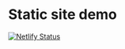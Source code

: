 # Static site demo
[![Netlify Status](https://api.netlify.com/api/v1/badges/f60d501b-526d-41f4-802b-f8999ddea77f/deploy-status)](https://app.netlify.com/sites/demo-vp-prod/deploys)

